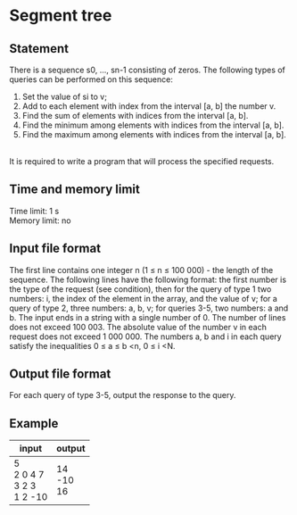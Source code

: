 # Segment tree
## Statement
There is a sequence s0, ..., sn-1 consisting of zeros. The following types of queries can be performed on this sequence:
<br>
1. Set the value of si to v;
2. Add to each element with index from the interval [a, b] the number v.
3. Find the sum of elements with indices from the interval [a, b].
4. Find the minimum among elements with indices from the interval [a, b].
5. Find the maximum among elements with indices from the interval [a, b].
<br>
It is required to write a program that will process the specified requests.
<br>

## Time and memory limit
Time limit: 1 s<br>
Memory limit: no

## Input file format
The first line contains one integer n (1 ≤ n ≤ 100 000) - the length of the sequence. The following lines have the following format: the first number is the type of the request (see condition), then for the query of type 1 two numbers: i, the index of the element in the array, and the value of v; for a query of type 2, three numbers: a, b, v; for queries 3-5, two numbers: a and b. The input ends in a string with a single number of 0. The number of lines does not exceed 100 003. The absolute value of the number v in each request does not exceed 1 000 000. The numbers a, b and i in each query satisfy the inequalities 0 ≤ a ≤ b <n, 0 ≤ i <N.
## Output file format
For each query of type 3-5, output the response to the query.
## Example

| input         |   output      |
| ------------- | ------------- |
| 5<br>2 0 4 7<br>3 2 3<br>1 2 -10  |  14<br>-10<br>16<br> |
